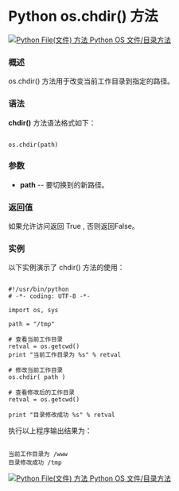 Python os.chdir() 方法
====================

 [![Python File(文件) 方法](../images/up.gif)
 Python OS 文件/目录方法](os-file-methods.html)


  ### 概述

 os.chdir() 方法用于改变当前工作目录到指定的路径。

 ### 语法

 **chdir()** 方法语法格式如下：


```

os.chdir(path)

```

 ### 参数

  * **path** -- 要切换到的新路径。


  ### 返回值

 如果允许访问返回 True , 否则返回False。

 ### 实例

 以下实例演示了 chdir() 方法的使用：


```

#!/usr/bin/python
# -*- coding: UTF-8 -*-

import os, sys

path = "/tmp"

# 查看当前工作目录
retval = os.getcwd()
print "当前工作目录为 %s" % retval

# 修改当前工作目录
os.chdir( path )

# 查看修改后的工作目录
retval = os.getcwd()

print "目录修改成功 %s" % retval

```

 执行以上程序输出结果为：


```

当前工作目录为 /www
目录修改成功 /tmp

```

 [![Python File(文件) 方法](../images/up.gif)
 Python OS 文件/目录方法](os-file-methods.html)
